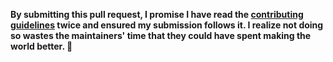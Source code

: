 **By submitting this pull request, I promise I have read the [contributing guidelines](https://github.com/nodegui/awesome-nodegui/blob/master/contributing.md) twice and ensured my submission follows it. I realize not doing so wastes the maintainers' time that they could have spent making the world better. 🖖**

